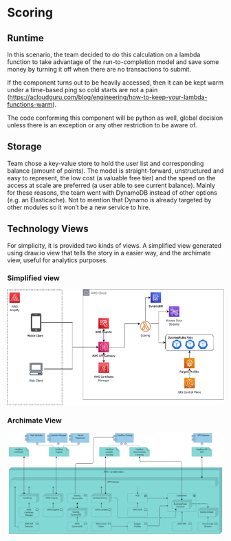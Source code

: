 # Scoring

## Runtime

In this scenario, the team decided to do this calculation on a lambda function to take advantage of the run-to-completion model and save some money by turning it off when there are no transactions to submit.

If the component turns out to be heavily accessed, then it can be kept warm under a time-based ping so cold starts are not a pain (https://acloudguru.com/blog/engineering/how-to-keep-your-lambda-functions-warm).

The code conforming this component will be python as well, global decision unless there is an exception or any other restriction to be aware of. 

## Storage

Team chose a key-value store to hold the user list and corresponding balance (amount of points). The model is straight-forward, unstructured and easy to represent, the low cost (a valuable free tier) and the speed on the access at scale are preferred (a user able to see current balance).  Mainly for these reasons, the team went with DynamoDB instead of other options (e.g. an Elasticache). Not to mention that Dynamo is already targeted by other modules so it won’t be a new service to hire.

## Technology Views

For simplicity, it is provided two kinds of views. A simplified view generated using draw.io view that tells the story in a easier way, and the archimate view, useful for analytics purposes.

### Simplified view

![Drawio Scoring](/Assets/drawio-tech-scoring.png "Scoring in draw.io")

### Archimate View

![Archi Scoring](/Assets/HeyBlue-Scoring-Technology.png "Scoring in Archi")